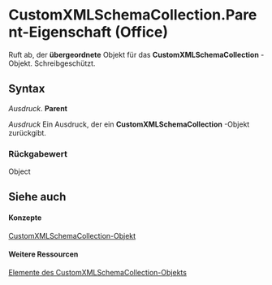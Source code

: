 
# CustomXMLSchemaCollection.Parent-Eigenschaft (Office)

Ruft ab, der  **übergeordnete** Objekt für das **CustomXMLSchemaCollection** -Objekt. Schreibgeschützt.


## Syntax

 _Ausdruck_. **Parent**

 _Ausdruck_ Ein Ausdruck, der ein **CustomXMLSchemaCollection** -Objekt zurückgibt.


### Rückgabewert

Object


## Siehe auch


#### Konzepte


[CustomXMLSchemaCollection-Objekt](0ce1fe79-4287-303a-4205-586d8e116731.md)
#### Weitere Ressourcen


[Elemente des CustomXMLSchemaCollection-Objekts](http://msdn.microsoft.com/library/68e492da-a554-0cf3-beec-78619036348d%28Office.15%29.aspx)